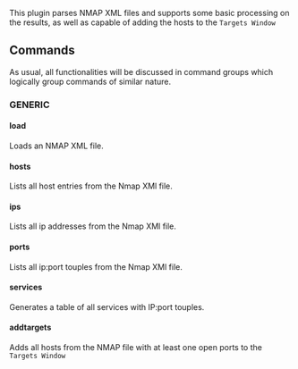 
This plugin parses NMAP XML files and supports some basic processing on the results, as well as capable of adding the hosts to the `Targets Window`

## Commands
As usual, all functionalities will be discussed in command groups which logically group commands of similar nature.

### GENERIC
#### load
Loads an NMAP XML file.
#### hosts
Lists all host entries from the Nmap XMl file.
#### ips
Lists all ip addresses from the Nmap XMl file.
#### ports
Lists all ip:port touples from the Nmap XMl file.
#### services
Generates a table of all services with IP:port touples.

#### addtargets
Adds all hosts from the NMAP file with at least one open ports to the `Targets Window`